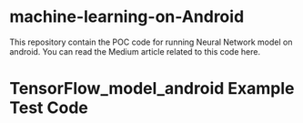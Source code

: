 # machine-learning-on-Android
This repository contain the POC code for running Neural Network model on android. You can read the Medium article related to this 
code here.
# TensorFlow_model_android Example Test Code
